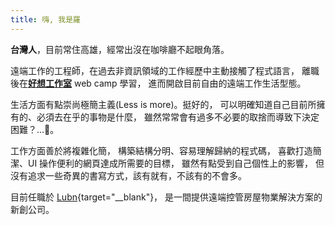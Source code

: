 ```yaml
---
title: 嗨, 我是羅
---
```


**台灣人**，目前常住高雄，經常出沒在咖啡廳不起眼角落。

遠端工作的工程師，在過去非資訊領域的工作經歷中主動接觸了程式語言，
離職後在[**好想工作室**](http://goodideas-studio.com/) web camp 學習，
進而開啟目前自由的遠端工作生活型態。

<!-- more -->

生活方面有點崇尚極簡主義(Less is more)。挺好的，
可以明確知道自己目前所擁有的、必須去在乎的事物是什麼，
雖然常常會有過多不必要的取捨而導致下決定困難？...🤔。

工作方面善於將複雜化簡，
構築結構分明、容易理解歸納的程式碼，
喜歡打造簡潔、UI 操作便利的網頁達成所需要的目標，
雖然有點受到自己個性上的影響，
但沒有追求一些奇異的書寫方式，該有就有，不該有的不會多。

目前任職於 [Lubn](https://lubn.com/){target="__blank"}，
是一間提供遠端控管房屋物業解決方案的新創公司。
